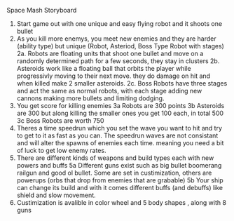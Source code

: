Space Mash Storyboard

1. Start game out with one unique and easy flying robot and it shoots one bullet
2. As you kill more enemys, you meet new enemies and they are harder (ability type) but unique (Robot, Asteriod, Boss Type Robot with stages)
2a. Robots are floating units that shoot one bullet and move on a randomly determined path for a few seconds, they stay in clusters
2b. Asteroids work like a floating ball that orbits the player while progressivly moving to their next move. they do damage on hit and when killed make 2 smaller asteroids.
2c. Boss Robots have three stages and act the same as normal robots, with each stage adding new cannons making more bullets and limiting dodging.
3. You get score for killing enemies 
3a Robots are 300 points
3b Asteroids are 300 but along killing the smaller ones you get 100 each, in total 500
3c Boss Robots are worth 750
4. Theres a time speedrun which  you set the wave you want to hit and try to get to it as fast as you can. The speedrun waves are not consistant and will alter the spawns of enemies each time. meaning you need a bit of luck to get low enemy rates.
5. There are different kinds of weapons and build types each with new powers and buffs
5a Different guns exist such as big bullet boomerang railgun and good ol bullet. Some are set in custimization, others are powerups (orbs that drop from enemies that are grabable)
5b Your ship can change its build and with it comes different buffs (and debuffs) like shield and slow movement.
6. Custimization is avalible in color wheel and 5 body shapes , along with 8 guns
